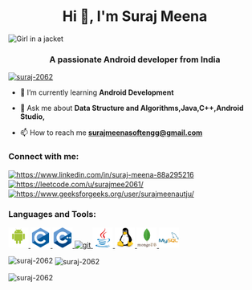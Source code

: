 
<h1 align="center">Hi 👋, I'm Suraj Meena</h1>
<img src="https://png.pngtree.com/png-vector/20240320/ourmid/pngtree-coding-clipart-guy-in-glasses-computer-tech-cartoon-vector-illustration-png-image_11957889.png" alt="Girl in a jacket" width="300" height="300" style="text-align: center;">
<h3 align="center">A passionate Android developer from India</h3>

<p align="left"> <a href="https://github.com/ryo-ma/github-profile-trophy"><img src="https://github-profile-trophy.vercel.app/?username=suraj-2062" alt="suraj-2062" /></a> </p>

- 🌱 I’m currently learning **Android Development**

- 💬 Ask me about **Data Structure and Algorithms,Java,C++,Android Studio,**

- 📫 How to reach me **surajmeenasoftengg@gmail.com**

<h3 align="left">Connect with me:</h3>
<p align="left">
<a href="https://linkedin.com/in/https://www.linkedin.com/in/suraj-meena-88a295216" target="blank"><img align="center" src="https://raw.githubusercontent.com/rahuldkjain/github-profile-readme-generator/master/src/images/icons/Social/linked-in-alt.svg" alt="https://www.linkedin.com/in/suraj-meena-88a295216" height="30" width="40" /></a>
<a href="https://www.leetcode.com/https://leetcode.com/u/surajmee2061/" target="blank"><img align="center" src="https://raw.githubusercontent.com/rahuldkjain/github-profile-readme-generator/master/src/images/icons/Social/leet-code.svg" alt="https://leetcode.com/u/surajmee2061/" height="30" width="40" /></a>
<a href="https://auth.geeksforgeeks.org/user/https://www.geeksforgeeks.org/user/surajmeenautju/" target="blank"><img align="center" src="https://raw.githubusercontent.com/rahuldkjain/github-profile-readme-generator/master/src/images/icons/Social/geeks-for-geeks.svg" alt="https://www.geeksforgeeks.org/user/surajmeenautju/" height="30" width="40" /></a>
</p>

<h3 align="left">Languages and Tools:</h3>
<p align="left"> <a href="https://developer.android.com" target="_blank" rel="noreferrer"> <img src="https://raw.githubusercontent.com/devicons/devicon/master/icons/android/android-original-wordmark.svg" alt="android" width="40" height="40"/> </a> <a href="https://www.cprogramming.com/" target="_blank" rel="noreferrer"> <img src="https://raw.githubusercontent.com/devicons/devicon/master/icons/c/c-original.svg" alt="c" width="40" height="40"/> </a> <a href="https://www.w3schools.com/cpp/" target="_blank" rel="noreferrer"> <img src="https://raw.githubusercontent.com/devicons/devicon/master/icons/cplusplus/cplusplus-original.svg" alt="cplusplus" width="40" height="40"/> </a> <a href="https://git-scm.com/" target="_blank" rel="noreferrer"> <img src="https://www.vectorlogo.zone/logos/git-scm/git-scm-icon.svg" alt="git" width="40" height="40"/> </a> <a href="https://www.java.com" target="_blank" rel="noreferrer"> <img src="https://raw.githubusercontent.com/devicons/devicon/master/icons/java/java-original.svg" alt="java" width="40" height="40"/> </a> <a href="https://www.linux.org/" target="_blank" rel="noreferrer"> <img src="https://raw.githubusercontent.com/devicons/devicon/master/icons/linux/linux-original.svg" alt="linux" width="40" height="40"/> </a> <a href="https://www.mongodb.com/" target="_blank" rel="noreferrer"> <img src="https://raw.githubusercontent.com/devicons/devicon/master/icons/mongodb/mongodb-original-wordmark.svg" alt="mongodb" width="40" height="40"/> </a> <a href="https://www.mysql.com/" target="_blank" rel="noreferrer"> <img src="https://raw.githubusercontent.com/devicons/devicon/master/icons/mysql/mysql-original-wordmark.svg" alt="mysql" width="40" height="40"/> </a> </p>

<p><img align="left" src="https://github-readme-stats.vercel.app/api/top-langs?username=suraj-2062&show_icons=true&locale=en&layout=compact" alt="suraj-2062" /></p>

<p>&nbsp;<img align="center" src="https://github-readme-stats.vercel.app/api?username=suraj-2062&show_icons=true&locale=en" alt="suraj-2062" /></p>

<p><img align="center" src="https://github-readme-streak-stats.herokuapp.com/?user=suraj-2062&" alt="suraj-2062" /></p>
